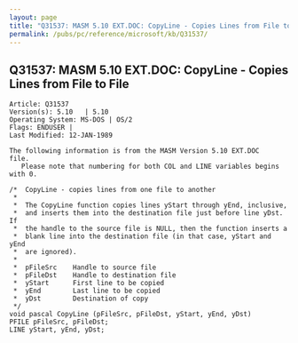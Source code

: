 ```yaml
---
layout: page
title: "Q31537: MASM 5.10 EXT.DOC: CopyLine - Copies Lines from File to File"
permalink: /pubs/pc/reference/microsoft/kb/Q31537/
---
```


## Q31537: MASM 5.10 EXT.DOC: CopyLine - Copies Lines from File to File

	Article: Q31537
	Version(s): 5.10   | 5.10
	Operating System: MS-DOS | OS/2
	Flags: ENDUSER |
	Last Modified: 12-JAN-1989
	
	The following information is from the MASM Version 5.10 EXT.DOC
	file.
	   Please note that numbering for both COL and LINE variables begins
	with 0.
	
	/*  CopyLine - copies lines from one file to another
	 *
	 *  The CopyLine function copies lines yStart through yEnd, inclusive,
	 *  and inserts them into the destination file just before line yDst. If
	 *  the handle to the source file is NULL, then the function inserts a
	 *  blank line into the destination file (in that case, yStart and yEnd
	 *  are ignored).
	 *
	 *  pFileSrc    Handle to source file
	 *  pFileDst    Handle to destination file
	 *  yStart      First line to be copied
	 *  yEnd        Last line to be copied
	 *  yDst        Destination of copy
	 */
	void pascal CopyLine (pFileSrc, pFileDst, yStart, yEnd, yDst)
	PFILE pFileSrc, pFileDst;
	LINE yStart, yEnd, yDst;
